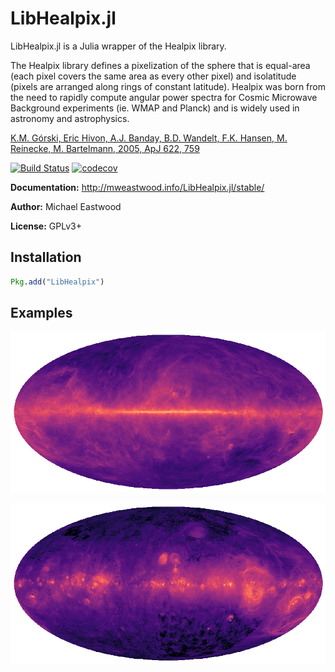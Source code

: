 # LibHealpix.jl

LibHealpix.jl is a Julia wrapper of the Healpix library.

The Healpix library defines a pixelization of the sphere that is equal-area (each pixel covers the
same area as every other pixel) and isolatitude (pixels are arranged along rings of constant
latitude). Healpix was born from the need to rapidly compute angular power spectra for Cosmic
Microwave Background experiments (ie. WMAP and Planck) and is widely used in astronomy and
astrophysics.

[K.M. Górski, Eric Hivon, A.J. Banday, B.D. Wandelt, F.K. Hansen, M. Reinecke, M. Bartelmann, 2005,
ApJ 622, 759](http://adsabs.harvard.edu/cgi-bin/nph-bib_query?bibcode=2005ApJ...622..759G)

[![Build Status](https://travis-ci.org/mweastwood/LibHealpix.jl.svg?branch=master)](https://travis-ci.org/mweastwood/LibHealpix.jl)
[![codecov](https://codecov.io/gh/mweastwood/LibHealpix.jl/branch/master/graph/badge.svg)](https://codecov.io/gh/mweastwood/LibHealpix.jl)

**Documentation:** http://mweastwood.info/LibHealpix.jl/stable/

**Author:** Michael Eastwood

**License:** GPLv3+

## Installation

```julia
Pkg.add("LibHealpix")
```

## Examples

[![Dust Map](contrib/lambda_fds_dust_94GHz.png)](https://lambda.gsfc.nasa.gov/product/foreground/dust_map.cfm)

[![Halpha Map](contrib/lambda_halpha_fwhm06_0512.png)](https://lambda.gsfc.nasa.gov/product/foreground/halpha_map.cfm)

